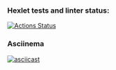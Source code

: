 ### Hexlet tests and linter status:
[![Actions Status](https://github.com/foxy-chay/python-project-lvl2/workflows/hexlet-check/badge.svg)](https://github.com/foxy-chay/python-project-lvl2/actions)

### Asciinema

[![asciicast](https://asciinema.org/a/wW455f73KFxoF2OvwmYZZtwg4.svg)](https://asciinema.org/a/wW455f73KFxoF2OvwmYZZtwg4)
